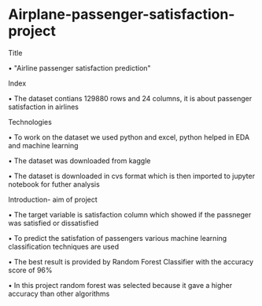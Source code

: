 # Airplane-passenger-satisfaction-project

Title

•  "Airline passenger satisfaction prediction"


Index

• The dataset contians 129880 rows and 24 columns, it is about passenger satisfaction in airlines


Technologies

• To work on the dataset we used python and excel, python helped in EDA and machine learning

• The dataset was downloaded from kaggle 

• The dataset is downloaded in cvs format which is then imported to jupyter notebook for futher analysis



Introduction- aim of project

• The target variable is satisfaction column which showed if the passneger was satisfied or dissatisfied

• To predict the satisfation of passengers various machine learning classification techniques are used

• The best result is provided by Random Forest Classifier with the accuracy score of 96%	

• In this project random forest was selected because it gave a higher accuracy than other algorithms
